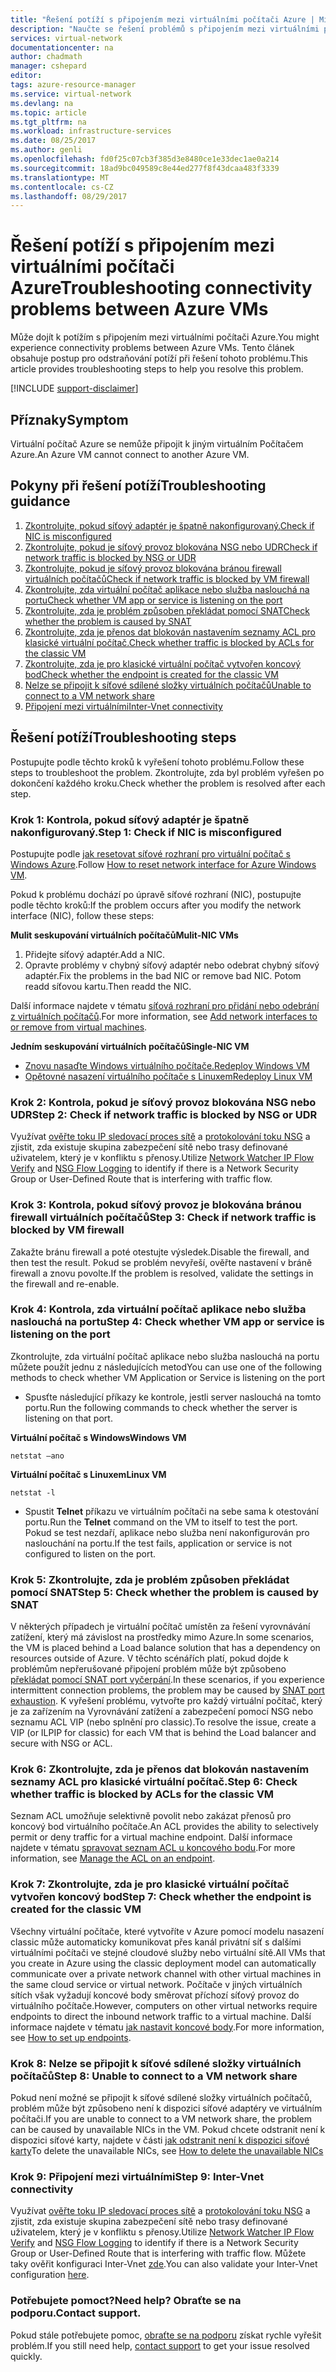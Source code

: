 ```yaml
---
title: "Řešení potíží s připojením mezi virtuálními počítači Azure | Microsoft Docs"
description: "Naučte se řešení problémů s připojením mezi virtuálními počítači Azure."
services: virtual-network
documentationcenter: na
author: chadmath
manager: cshepard
editor: 
tags: azure-resource-manager
ms.service: virtual-network
ms.devlang: na
ms.topic: article
ms.tgt_pltfrm: na
ms.workload: infrastructure-services
ms.date: 08/25/2017
ms.author: genli
ms.openlocfilehash: fd0f25c07cb3f385d3e8480ce1e33dec1ae0a214
ms.sourcegitcommit: 18ad9bc049589c8e44ed277f8f43dcaa483f3339
ms.translationtype: MT
ms.contentlocale: cs-CZ
ms.lasthandoff: 08/29/2017
---
```

# <a name="troubleshooting-connectivity-problems-between-azure-vms"></a><span data-ttu-id="4d521-103">Řešení potíží s připojením mezi virtuálními počítači Azure</span><span class="sxs-lookup"><span data-stu-id="4d521-103">Troubleshooting connectivity problems between Azure VMs</span></span>

<span data-ttu-id="4d521-104">Může dojít k potížím s připojením mezi virtuálními počítači Azure.</span><span class="sxs-lookup"><span data-stu-id="4d521-104">You might experience connectivity problems between Azure VMs.</span></span> <span data-ttu-id="4d521-105">Tento článek obsahuje postup pro odstraňování potíží při řešení tohoto problému.</span><span class="sxs-lookup"><span data-stu-id="4d521-105">This article provides troubleshooting steps to help you resolve this problem.</span></span> 

[!INCLUDE [support-disclaimer](../../includes/support-disclaimer.md)]

## <a name="symptom"></a><span data-ttu-id="4d521-106">Příznaky</span><span class="sxs-lookup"><span data-stu-id="4d521-106">Symptom</span></span>

<span data-ttu-id="4d521-107">Virtuální počítač Azure se nemůže připojit k jiným virtuálním Počítačem Azure.</span><span class="sxs-lookup"><span data-stu-id="4d521-107">An Azure VM cannot connect to another Azure VM.</span></span>

## <a name="troubleshooting-guidance"></a><span data-ttu-id="4d521-108">Pokyny při řešení potíží</span><span class="sxs-lookup"><span data-stu-id="4d521-108">Troubleshooting guidance</span></span> 

1. [<span data-ttu-id="4d521-109">Zkontrolujte, pokud síťový adaptér je špatně nakonfigurovaný.</span><span class="sxs-lookup"><span data-stu-id="4d521-109">Check if NIC is misconfigured</span></span>](#step-1-check-if-nic-is-misconfigured)
2. [<span data-ttu-id="4d521-110">Zkontrolujte, pokud je síťový provoz blokována NSG nebo UDR</span><span class="sxs-lookup"><span data-stu-id="4d521-110">Check if network traffic is blocked by NSG or UDR</span></span>](#step-2-check-if-network-traffic-is-blocked-by-nsg-or-udr)
3. [<span data-ttu-id="4d521-111">Zkontrolujte, pokud je síťový provoz blokována bránou firewall virtuálních počítačů</span><span class="sxs-lookup"><span data-stu-id="4d521-111">Check if network traffic is blocked by VM firewall</span></span>](#step-3-check-if-network-traffic-is-blocked-by-vm-firewall)
4. [<span data-ttu-id="4d521-112">Zkontrolujte, zda virtuální počítač aplikace nebo služba naslouchá na portu</span><span class="sxs-lookup"><span data-stu-id="4d521-112">Check whether VM app or service is listening on the port</span></span>](#step-4-check-whether-vm-app-or-service-is-listening-on-the-port)
5. [<span data-ttu-id="4d521-113">Zkontrolujte, zda je problém způsoben překládat pomocí SNAT</span><span class="sxs-lookup"><span data-stu-id="4d521-113">Check whether the problem is caused by SNAT</span></span>](#step-5-check-whether-the-problem-is-caused-by-snat)
6. [<span data-ttu-id="4d521-114">Zkontrolujte, zda je přenos dat blokován nastavením seznamy ACL pro klasické virtuální počítač.</span><span class="sxs-lookup"><span data-stu-id="4d521-114">Check whether traffic is blocked by ACLs for the classic VM</span></span>](#step-6-check-whether-traffic-is-blocked-by-acls-for-the-classic-vm)
7. [<span data-ttu-id="4d521-115">Zkontrolujte, zda je pro klasické virtuální počítač vytvořen koncový bod</span><span class="sxs-lookup"><span data-stu-id="4d521-115">Check whether the endpoint is created for the classic VM</span></span>](#step-7-check-whether-the-endpoint-is-created-for-the-classic-vm)
8. [<span data-ttu-id="4d521-116">Nelze se připojit k síťové sdílené složky virtuálních počítačů</span><span class="sxs-lookup"><span data-stu-id="4d521-116">Unable to connect to a VM network share</span></span>](#step-8-unable-to-connect-to-a-vm-network-share)
9. [<span data-ttu-id="4d521-117">Připojení mezi virtuálními</span><span class="sxs-lookup"><span data-stu-id="4d521-117">Inter-Vnet connectivity</span></span>](#step-9-inter-vnet-connectivity)

## <a name="troubleshooting-steps"></a><span data-ttu-id="4d521-118">Řešení potíží</span><span class="sxs-lookup"><span data-stu-id="4d521-118">Troubleshooting steps</span></span>

<span data-ttu-id="4d521-119">Postupujte podle těchto kroků k vyřešení tohoto problému.</span><span class="sxs-lookup"><span data-stu-id="4d521-119">Follow these steps to troubleshoot the problem.</span></span> <span data-ttu-id="4d521-120">Zkontrolujte, zda byl problém vyřešen po dokončení každého kroku.</span><span class="sxs-lookup"><span data-stu-id="4d521-120">Check whether the problem is resolved after each step.</span></span> 

### <a name="step-1-check-if-nic-is-misconfigured"></a><span data-ttu-id="4d521-121">Krok 1: Kontrola, pokud síťový adaptér je špatně nakonfigurovaný.</span><span class="sxs-lookup"><span data-stu-id="4d521-121">Step 1: Check if NIC is misconfigured</span></span>

<span data-ttu-id="4d521-122">Postupujte podle [jak resetovat síťové rozhraní pro virtuální počítač s Windows Azure](../virtual-machines/windows/reset-network-interface.md).</span><span class="sxs-lookup"><span data-stu-id="4d521-122">Follow [How to reset network interface for Azure Windows VM](../virtual-machines/windows/reset-network-interface.md).</span></span> 

<span data-ttu-id="4d521-123">Pokud k problému dochází po úpravě síťové rozhraní (NIC), postupujte podle těchto kroků:</span><span class="sxs-lookup"><span data-stu-id="4d521-123">If the problem occurs after you modify the network interface (NIC), follow these steps:</span></span>

<span data-ttu-id="4d521-124">**Mulit seskupování virtuálních počítačů**</span><span class="sxs-lookup"><span data-stu-id="4d521-124">**Mulit-NIC VMs**</span></span>

1. <span data-ttu-id="4d521-125">Přidejte síťový adaptér.</span><span class="sxs-lookup"><span data-stu-id="4d521-125">Add a NIC.</span></span>
2. <span data-ttu-id="4d521-126">Opravte problémy v chybný síťový adaptér nebo odebrat chybný síťový adaptér.</span><span class="sxs-lookup"><span data-stu-id="4d521-126">Fix the problems in the bad NIC or remove bad NIC.</span></span>  <span data-ttu-id="4d521-127">Potom readd síťovou kartu.</span><span class="sxs-lookup"><span data-stu-id="4d521-127">Then readd the NIC.</span></span>

<span data-ttu-id="4d521-128">Další informace najdete v tématu [síťová rozhraní pro přidání nebo odebrání z virtuálních počítačů](virtual-network-network-interface-vm.md).</span><span class="sxs-lookup"><span data-stu-id="4d521-128">For more information, see [Add network interfaces to or remove from virtual machines](virtual-network-network-interface-vm.md).</span></span>

<span data-ttu-id="4d521-129">**Jedním seskupování virtuálních počítačů**</span><span class="sxs-lookup"><span data-stu-id="4d521-129">**Single-NIC VM**</span></span> 

- [<span data-ttu-id="4d521-130">Znovu nasaďte Windows virtuálního počítače.</span><span class="sxs-lookup"><span data-stu-id="4d521-130">Redeploy Windows VM</span></span>](../virtual-machines/windows/redeploy-to-new-node.md)
- [<span data-ttu-id="4d521-131">Opětovné nasazení virtuálního počítače s Linuxem</span><span class="sxs-lookup"><span data-stu-id="4d521-131">Redeploy Linux VM</span></span>](../virtual-machines/linux/redeploy-to-new-node.md)

### <a name="step-2-check-if-network-traffic-is-blocked-by-nsg-or-udr"></a><span data-ttu-id="4d521-132">Krok 2: Kontrola, pokud je síťový provoz blokována NSG nebo UDR</span><span class="sxs-lookup"><span data-stu-id="4d521-132">Step 2: Check if network traffic is blocked by NSG or UDR</span></span>

<span data-ttu-id="4d521-133">Využívat [ověřte toku IP sledovací proces sítě](../network-watcher/network-watcher-ip-flow-verify-overview.md) a [protokolování toku NSG](../network-watcher/network-watcher-nsg-flow-logging-overview.md) a zjistit, zda existuje skupina zabezpečení sítě nebo trasy definované uživatelem, který je v konfliktu s přenosy.</span><span class="sxs-lookup"><span data-stu-id="4d521-133">Utilize [Network Watcher IP Flow Verify](../network-watcher/network-watcher-ip-flow-verify-overview.md) and [NSG Flow Logging](../network-watcher/network-watcher-nsg-flow-logging-overview.md) to identify if there is a Network Security Group or User-Defined Route that is interfering with traffic flow.</span></span>

### <a name="step-3-check-if-network-traffic-is-blocked-by-vm-firewall"></a><span data-ttu-id="4d521-134">Krok 3: Kontrola, pokud síťový provoz je blokována bránou firewall virtuálních počítačů</span><span class="sxs-lookup"><span data-stu-id="4d521-134">Step 3: Check if network traffic is blocked by VM firewall</span></span>

<span data-ttu-id="4d521-135">Zakažte bránu firewall a poté otestujte výsledek.</span><span class="sxs-lookup"><span data-stu-id="4d521-135">Disable the firewall, and then test the result.</span></span> <span data-ttu-id="4d521-136">Pokud se problém nevyřeší, ověřte nastavení v bráně firewall a znovu povolte.</span><span class="sxs-lookup"><span data-stu-id="4d521-136">If the problem is resolved, validate the settings in the firewall and re-enable.</span></span>

### <a name="step-4-check-whether-vm-app-or-service-is-listening-on-the-port"></a><span data-ttu-id="4d521-137">Krok 4: Kontrola, zda virtuální počítač aplikace nebo služba naslouchá na portu</span><span class="sxs-lookup"><span data-stu-id="4d521-137">Step 4: Check whether VM app or service is listening on the port</span></span>

<span data-ttu-id="4d521-138">Zkontrolujte, zda virtuální počítač aplikace nebo služba naslouchá na portu můžete použít jednu z následujících metod</span><span class="sxs-lookup"><span data-stu-id="4d521-138">You can use one of the following methods to check whether VM Application or Service is listening on the port</span></span>

- <span data-ttu-id="4d521-139">Spusťte následující příkazy ke kontrole, jestli server naslouchá na tomto portu.</span><span class="sxs-lookup"><span data-stu-id="4d521-139">Run the following commands to check whether the server is listening on that port.</span></span>

<span data-ttu-id="4d521-140">**Virtuální počítač s Windows**</span><span class="sxs-lookup"><span data-stu-id="4d521-140">**Windows VM**</span></span>

    netstat –ano

<span data-ttu-id="4d521-141">**Virtuální počítač s Linuxem**</span><span class="sxs-lookup"><span data-stu-id="4d521-141">**Linux VM**</span></span>

    netstat -l

- <span data-ttu-id="4d521-142">Spustit **Telnet** příkazu ve virtuálním počítači na sebe sama k otestování portu.</span><span class="sxs-lookup"><span data-stu-id="4d521-142">Run the **Telnet** command on the VM to itself to test the port.</span></span> <span data-ttu-id="4d521-143">Pokud se test nezdaří, aplikace nebo služba není nakonfigurován pro naslouchání na portu.</span><span class="sxs-lookup"><span data-stu-id="4d521-143">If the test fails, application or service is not configured to listen on the port.</span></span>

### <a name="step-5-check-whether-the-problem-is-caused-by-snat"></a><span data-ttu-id="4d521-144">Krok 5: Zkontrolujte, zda je problém způsoben překládat pomocí SNAT</span><span class="sxs-lookup"><span data-stu-id="4d521-144">Step 5: Check whether the problem is caused by SNAT</span></span>

<span data-ttu-id="4d521-145">V některých případech je virtuální počítač umístěn za řešení vyrovnávání zatížení, který má závislost na prostředky mimo Azure.</span><span class="sxs-lookup"><span data-stu-id="4d521-145">In some scenarios, the VM is placed behind a Load balance solution that has a dependency on resources outside of Azure.</span></span> <span data-ttu-id="4d521-146">V těchto scénářích platí, pokud dojde k problémům nepřerušované připojení problém může být způsobeno [překládat pomocí SNAT port vyčerpání](../load-balancer/load-balancer-outbound-connections.md).</span><span class="sxs-lookup"><span data-stu-id="4d521-146">In these scenarios, if you experience intermittent connection problems, the problem may be caused by [SNAT port exhaustion](../load-balancer/load-balancer-outbound-connections.md).</span></span> <span data-ttu-id="4d521-147">K vyřešení problému, vytvořte pro každý virtuální počítač, který je za zařízením na Vyrovnávání zatížení a zabezpečení pomocí NSG nebo seznamu ACL VIP (nebo splnění pro classic).</span><span class="sxs-lookup"><span data-stu-id="4d521-147">To resolve the issue, create a VIP (or ILPIP for classic) for each VM that is behind the Load balancer and secure with NSG or ACL.</span></span> 

### <a name="step-6-check-whether-traffic-is-blocked-by-acls-for-the-classic-vm"></a><span data-ttu-id="4d521-148">Krok 6: Zkontrolujte, zda je přenos dat blokován nastavením seznamy ACL pro klasické virtuální počítač.</span><span class="sxs-lookup"><span data-stu-id="4d521-148">Step 6: Check whether traffic is blocked by ACLs for the classic VM</span></span>

<span data-ttu-id="4d521-149">Seznam ACL umožňuje selektivně povolit nebo zakázat přenosů pro koncový bod virtuálního počítače.</span><span class="sxs-lookup"><span data-stu-id="4d521-149">An ACL provides the ability to selectively permit or deny traffic for a virtual machine endpoint.</span></span> <span data-ttu-id="4d521-150">Další informace najdete v tématu [spravovat seznam ACL u koncového bodu](../virtual-machines/windows/classic/setup-endpoints.md#manage-the-acl-on-an-endpoint).</span><span class="sxs-lookup"><span data-stu-id="4d521-150">For more information, see [Manage the ACL on an endpoint](../virtual-machines/windows/classic/setup-endpoints.md#manage-the-acl-on-an-endpoint).</span></span>

### <a name="step-7-check-whether-the-endpoint-is-created-for-the-classic-vm"></a><span data-ttu-id="4d521-151">Krok 7: Zkontrolujte, zda je pro klasické virtuální počítač vytvořen koncový bod</span><span class="sxs-lookup"><span data-stu-id="4d521-151">Step 7: Check whether the endpoint is created for the classic VM</span></span>

<span data-ttu-id="4d521-152">Všechny virtuální počítače, které vytvoříte v Azure pomocí modelu nasazení classic může automaticky komunikovat přes kanál privátní síť s dalšími virtuálními počítači ve stejné cloudové služby nebo virtuální sítě.</span><span class="sxs-lookup"><span data-stu-id="4d521-152">All VMs that you create in Azure using the classic deployment model can automatically communicate over a private network channel with other virtual machines in the same cloud service or virtual network.</span></span> <span data-ttu-id="4d521-153">Počítače v jiných virtuálních sítích však vyžadují koncové body směrovat příchozí síťový provoz do virtuálního počítače.</span><span class="sxs-lookup"><span data-stu-id="4d521-153">However, computers on other virtual networks require endpoints to direct the inbound network traffic to a virtual machine.</span></span> <span data-ttu-id="4d521-154">Další informace najdete v tématu [jak nastavit koncové body](../virtual-machines/windows/classic/setup-endpoints.md).</span><span class="sxs-lookup"><span data-stu-id="4d521-154">For more information, see [How to set up endpoints](../virtual-machines/windows/classic/setup-endpoints.md).</span></span>

### <a name="step-8-unable-to-connect-to-a-vm-network-share"></a><span data-ttu-id="4d521-155">Krok 8: Nelze se připojit k síťové sdílené složky virtuálních počítačů</span><span class="sxs-lookup"><span data-stu-id="4d521-155">Step 8: Unable to connect to a VM network share</span></span>

<span data-ttu-id="4d521-156">Pokud není možné se připojit k síťové sdílené složky virtuálních počítačů, problém může být způsobeno není k dispozici síťové adaptéry ve virtuálním počítači.</span><span class="sxs-lookup"><span data-stu-id="4d521-156">If you are unable to connect to a VM network share, the problem can be caused by unavailable NICs in the VM.</span></span> <span data-ttu-id="4d521-157">Pokud chcete odstranit není k dispozici síťové karty, najdete v části [jak odstranit není k dispozici síťové karty](../virtual-machines/windows/reset-network-interface.md#delete-the-unavailable-nics)</span><span class="sxs-lookup"><span data-stu-id="4d521-157">To delete the unavailable NICs, see [How to delete the unavailable NICs](../virtual-machines/windows/reset-network-interface.md#delete-the-unavailable-nics)</span></span>

### <a name="step-9-inter-vnet-connectivity"></a><span data-ttu-id="4d521-158">Krok 9: Připojení mezi virtuálními</span><span class="sxs-lookup"><span data-stu-id="4d521-158">Step 9: Inter-Vnet connectivity</span></span>

<span data-ttu-id="4d521-159">Využívat [ověřte toku IP sledovací proces sítě](../network-watcher/network-watcher-ip-flow-verify-overview.md) a [protokolování toku NSG](../network-watcher/network-watcher-nsg-flow-logging-overview.md) a zjistit, zda existuje skupina zabezpečení sítě nebo trasy definované uživatelem, který je v konfliktu s přenosy.</span><span class="sxs-lookup"><span data-stu-id="4d521-159">Utilize [Network Watcher IP Flow Verify](../network-watcher/network-watcher-ip-flow-verify-overview.md) and [NSG Flow Logging](../network-watcher/network-watcher-nsg-flow-logging-overview.md) to identify if there is a Network Security Group or User-Defined Route that is interfering with traffic flow.</span></span> <span data-ttu-id="4d521-160">Můžete taky ověřit konfiguraci Inter-Vnet [zde](https://support.microsoft.com/en-us/help/4032151/configuring-and-validating-vnet-or-vpn-connections).</span><span class="sxs-lookup"><span data-stu-id="4d521-160">You can also validate your Inter-Vnet configuration [here](https://support.microsoft.com/en-us/help/4032151/configuring-and-validating-vnet-or-vpn-connections).</span></span>

### <a name="need-help-contact-support"></a><span data-ttu-id="4d521-161">Potřebujete pomoct?</span><span class="sxs-lookup"><span data-stu-id="4d521-161">Need help?</span></span> <span data-ttu-id="4d521-162">Obraťte se na podporu.</span><span class="sxs-lookup"><span data-stu-id="4d521-162">Contact support.</span></span>
<span data-ttu-id="4d521-163">Pokud stále potřebujete pomoc, [obraťte se na podporu](https://portal.azure.com/?#blade/Microsoft_Azure_Support/HelpAndSupportBlade) získat rychle vyřešit problém.</span><span class="sxs-lookup"><span data-stu-id="4d521-163">If you still need help, [contact support](https://portal.azure.com/?#blade/Microsoft_Azure_Support/HelpAndSupportBlade) to get your issue resolved quickly.</span></span>